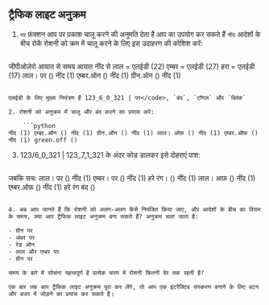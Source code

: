 ## ट्रैफिक लाइट अनुक्रम

1. `पर` फ़ंक्शन आप पर प्रकाश चालू करने की अनुमति देता है आप का उपयोग कर सकते हैं `नींद` आदेशों के बीच रोकें रोशनी को क्रम में चालू करने के लिए इस उदाहरण की कोशिश करें:
    
    ```python
जीपीओज़ेरो आयात से समय आयात नींद से लाल = एलईडी (22) एम्बर = एलईडी (27) हरा = एलईडी (17) लाल। पर () नींद (1) एम्बर.ऑन () नींद (1) ग्रीन.ऑन () नींद (1)
```

एलईडी के लिए मुख्य नियंत्रण हैं 123_6_0_321 | पर</code>, `बंद`, `टॉगल` और `ब्लिंक`

2. रोशनी को अनुक्रम में चालू और बंद करने का प्रयास करें:
    
    ```python
नींद (1) एम्बर.ऑन () नींद (1) ग्रीन.ऑन () नींद (1) लाल। ओफ़ () नींद (1) एम्बर.ऑफ़ () नींद (1) green.off ()
```

3. 123/6_0_321 | 123_7_1_321 के अंदर कोड डालकर इसे दोहराएं पाश:
    
    ```python
जबकि सच: लाल। पर () नींद (1) एम्बर। पर () नींद (1) हरे रंग। () नींद (1) लाल। आफ़ () नींद (1) एम्बर.ऑफ़ () नींद (1) हरे रंग बंद ()
```

4. अब आप जानते हैं कि रोशनी को अलग-अलग कैसे नियंत्रित किया जाए, और आदेशों के बीच का विराम के समय, क्या आप ट्रैफिक लाइट अनुक्रम बना सकते हैं? अनुक्रम चला जाता है:

- ग्रीन पर
- अंबर पर
- रेड ऑन
- लाल और एम्बर पर
- ग्रीन पर

समय के बारे में सोचना महत्वपूर्ण है प्रत्येक चरण में रोशनी कितनी देर तक रहती है?

एक बार जब आप ट्रैफिक लाइट अनुक्रम पूरा कर लेंगे, तो आप एक इंटरैक्टिव संस्करण बनाने के लिए बटन और बजर में जोड़ने का प्रयास कर सकते हैं।